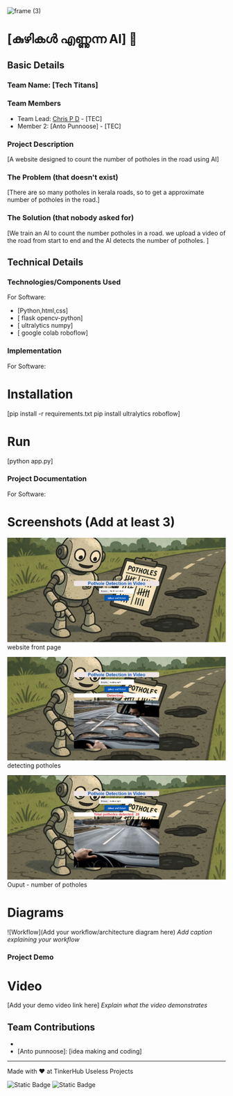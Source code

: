 <img width="3188" height="1202" alt="frame (3)" src="https://github.com/user-attachments/assets/517ad8e9-ad22-457d-9538-a9e62d137cd7" />


# [കുഴികൾ എണ്ണുന്ന AI] 🎯


## Basic Details
### Team Name: [Tech Titans]


### Team Members
- Team Lead: [Chris P D] - [TEC]
- Member 2: [Anto Punnoose] - [TEC]

### Project Description
[A website designed to count the number of potholes in the road using AI]

### The Problem (that doesn't exist)
[There are so many potholes in kerala roads, so to get a approximate number of potholes in the road.]

### The Solution (that nobody asked for)
[We train an AI to count the number potholes in a road. we upload a video of the road from start to end and the AI detects the number of potholes. ]

## Technical Details
### Technologies/Components Used
For Software:
- [Python,html,css]
- [ flask
    opencv-python]
- [ ultralytics
    numpy]
- [ google colab
    roboflow]

### Implementation
For Software:
# Installation
[pip install -r requirements.txt
 pip install ultralytics roboflow]

# Run
[python app.py]

### Project Documentation
For Software:

# Screenshots (Add at least 3)
![Screenshot1](\static\ss1-th.png)
 website front page


![Screenshot2](\static\ss2-th.png)
detecting potholes

![Screenshot3](\static\ss3-th.png)
Ouput - number of potholes

# Diagrams
![Workflow](Add your workflow/architecture diagram here)
*Add caption explaining your workflow*



### Project Demo
# Video
[Add your demo video link here]
*Explain what the video demonstrates*

## Team Contributions
- [Chris P D]: [Coding]
- [Anto punnoose]: [idea making and coding]

---
Made with ❤️ at TinkerHub Useless Projects 

![Static Badge](https://img.shields.io/badge/TinkerHub-24?color=%23000000&link=https%3A%2F%2Fwww.tinkerhub.org%2F)
![Static Badge](https://img.shields.io/badge/UselessProjects--25-25?link=https%3A%2F%2Fwww.tinkerhub.org%2Fevents%2FQ2Q1TQKX6Q%2FUseless%2520Projects)



